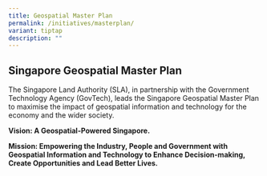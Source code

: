 ```yaml
---
title: Geospatial Master Plan
permalink: /initiatives/masterplan/
variant: tiptap
description: ""
---
```

<h2>Singapore Geospatial <strong>Master Plan</strong></h2><p>The Singapore Land Authority (SLA), in partnership with the Government Technology Agency&nbsp;(GovTech), leads the Singapore Geospatial Master Plan to maximise the impact of geospatial information and technology for the economy and the wider society.</p><p><strong>Vision: A Geospatial-Powered Singapore.</strong></p><p><strong>Mission: Empowering the Industry, People and Government with Geospatial Information and Technology to Enhance Decision-making, Create Opportunities and Lead Better Lives.</strong></p><p></p>